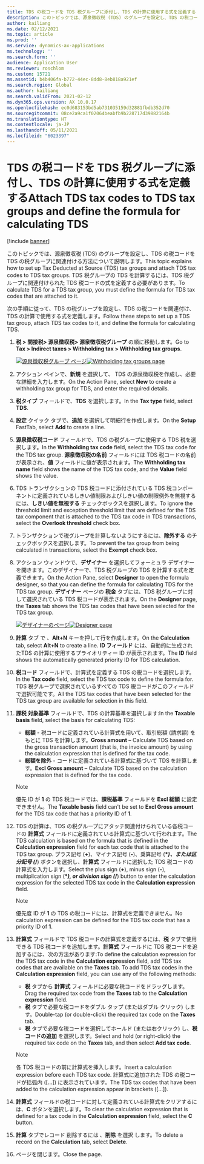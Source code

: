 ```yaml
---
title: TDS の税コードを TDS 税グループに添付し、TDS の計算に使用する式を定義する
description: このトピックでは、源泉徴収税 (TDS) のグループを設定し、TDS の税コードを TDS の税グループに関連付ける方法について説明します。 TDS 税グループの TDS を計算するには、TDS 税グループに関連付けられた TDS 税コードの式を定義する必要があります。
author: kailiang
ms.date: 02/12/2021
ms.topic: article
ms.prod: ''
ms.service: dynamics-ax-applications
ms.technology: ''
ms.search.form: ''
audience: Application User
ms.reviewer: roschlom
ms.custom: 15721
ms.assetid: b4b406fa-b772-44ec-8dd8-8eb818a921ef
ms.search.region: Global
ms.author: kailiang
ms.search.validFrom: 2021-02-12
ms.dyn365.ops.version: AX 10.0.17
ms.openlocfilehash: ec0d683153bd5ab731035159d32881fbdb352d70
ms.sourcegitcommit: 08ce2a9ca1f02064beabfb9b228717d39882164b
ms.translationtype: HT
ms.contentlocale: ja-JP
ms.lasthandoff: 05/11/2021
ms.locfileid: "6023397"
---
```

# <a name="attach-tds-tax-codes-to-tds-tax-groups-and-define-the-formula-for-calculating-tds"></a><span data-ttu-id="e3751-104">TDS の税コードを TDS 税グループに添付し、TDS の計算に使用する式を定義する</span><span class="sxs-lookup"><span data-stu-id="e3751-104">Attach TDS tax codes to TDS tax groups and define the formula for calculating TDS</span></span>

[!include [banner](../includes/banner.md)]

<span data-ttu-id="e3751-105">このトピックでは、源泉徴収税 (TDS) のグループを設定し、TDS の税コードを TDS の税グループに関連付ける方法について説明します。</span><span class="sxs-lookup"><span data-stu-id="e3751-105">This topic explains how to set up Tax Deducted at Source (TDS) tax groups and attach TDS tax codes to TDS tax groups.</span></span> <span data-ttu-id="e3751-106">TDS 税グループの TDS を計算するには、TDS 税グループに関連付けられた TDS 税コードの式を定義する必要があります。</span><span class="sxs-lookup"><span data-stu-id="e3751-106">To calculate TDS for a TDS tax group, you must define the formula for TDS tax codes that are attached to it.</span></span>

<span data-ttu-id="e3751-107">次の手順に従って、TDS の税グループを設定し、TDS の税コードを関連付け、TDS の計算で使用する式を定義します。</span><span class="sxs-lookup"><span data-stu-id="e3751-107">Follow these steps to set up a TDS tax group, attach TDS tax codes to it, and define the formula for calculating TDS.</span></span>

1. <span data-ttu-id="e3751-108">**税 \> 間接税\> 源泉徴収税\> 源泉徴収税グループ** の順に移動します。</span><span class="sxs-lookup"><span data-stu-id="e3751-108">Go to **Tax \> Indirect taxes \> Withholding tax \> Withholding tax groups**.</span></span>

    <span data-ttu-id="e3751-109">[![源泉徴収税グループ ページ](./media/apac-ind-TDS-29.png)](./media/apac-ind-TDS-29.png)</span><span class="sxs-lookup"><span data-stu-id="e3751-109">[![Withholding tax groups page](./media/apac-ind-TDS-29.png)](./media/apac-ind-TDS-29.png)</span></span>

2. <span data-ttu-id="e3751-110">アクション ペインで、**新規** を選択して、 TDS の源泉徴収税を作成し、必要な詳細を入力します。</span><span class="sxs-lookup"><span data-stu-id="e3751-110">On the Action Pane, select **New** to create a withholding tax group for TDS, and enter the required details.</span></span>
3. <span data-ttu-id="e3751-111">**税タイプ** フィールドで、**TDS** を選択します。</span><span class="sxs-lookup"><span data-stu-id="e3751-111">In the **Tax type** field, select **TDS**.</span></span>
4. <span data-ttu-id="e3751-112">**設定** クイック タブで、**追加** を選択して明細行を作成します。</span><span class="sxs-lookup"><span data-stu-id="e3751-112">On the **Setup** FastTab, select **Add** to create a line.</span></span>
5. <span data-ttu-id="e3751-113">**源泉徴収税コード** フィールドで、TDS の税グループに使用する TDS 税を選択します。</span><span class="sxs-lookup"><span data-stu-id="e3751-113">In the **Withholding tax code** field, select the TDS tax code for the TDS tax group.</span></span> <span data-ttu-id="e3751-114">**源泉徴収税の名前** フィールドには TDS 税コードの名前が表示され、**値** フィールドに値が表示されます。</span><span class="sxs-lookup"><span data-stu-id="e3751-114">The **Withholding tax name** field shows the name of the TDS tax code, and the **Value** field shows the value.</span></span>
6. <span data-ttu-id="e3751-115">TDS トランザクションの TDS 税コードに添付されている TDS 税コンポーネントに定義されているしきい値制限およびしきい値の制限例外を無視するには、**しきい値を無視する** チェックボックスを選択します。</span><span class="sxs-lookup"><span data-stu-id="e3751-115">To ignore the threshold limit and exception threshold limit that are defined for the TDS tax component that is attached to the TDS tax code in TDS transactions, select the **Overlook threshold** check box.</span></span>
7. <span data-ttu-id="e3751-116">トランザクションで税グループを計算しないようにするには、**除外する** のチェックボックスを選択します。</span><span class="sxs-lookup"><span data-stu-id="e3751-116">To prevent the tax group from being calculated in transactions, select the **Exempt** check box.</span></span>
8. <span data-ttu-id="e3751-117">アクション ウィンドウで、**デザイナー** を選択してフォーミュラ デザイナーを開きます。このデザイナーで、TDS 税グループの TDS を計算する式を定義できます。</span><span class="sxs-lookup"><span data-stu-id="e3751-117">On the Action Pane, select **Designer** to open the formula designer, so that you can define the formula for calculating TDS for the TDS tax group.</span></span> <span data-ttu-id="e3751-118">**デザイナー** ページの **税金** タブには、TDS 税グループに対して選択されている TDS 税コードが表示されます。</span><span class="sxs-lookup"><span data-stu-id="e3751-118">On the **Designer** page, the **Taxes** tab shows the TDS tax codes that have been selected for the TDS tax group.</span></span>

    <span data-ttu-id="e3751-119">[![デザイナーのページ](./media/apac-ind-TDS-30.png)](./media/apac-ind-TDS-30.png)</span><span class="sxs-lookup"><span data-stu-id="e3751-119">[![Designer page](./media/apac-ind-TDS-30.png)](./media/apac-ind-TDS-30.png)</span></span>

9. <span data-ttu-id="e3751-120">**計算** タブ で 、**Alt+N** キーを押して行を作成します。</span><span class="sxs-lookup"><span data-stu-id="e3751-120">On the **Calculation** tab, select **Alt+N** to create a line.</span></span> <span data-ttu-id="e3751-121">**ID フィールド** には、自動的に生成されたTDS の計算に使用するプライオリティー ID が表示されます。</span><span class="sxs-lookup"><span data-stu-id="e3751-121">The **ID** field shows the automatically generated priority ID for TDS calculation.</span></span>
10. <span data-ttu-id="e3751-122">**税コード** フィールドで、計算式を定義する TDS の税コードを選択します。</span><span class="sxs-lookup"><span data-stu-id="e3751-122">In the **Tax code** field, select the TDS tax code to define the formula for.</span></span> <span data-ttu-id="e3751-123">TDS 税グループで選択されているすべての TDS 税コードがこのフィールドで選択可能です。</span><span class="sxs-lookup"><span data-stu-id="e3751-123">All the TDS tax codes that have been selected for the TDS tax group are available for selection in this field.</span></span>
11. <span data-ttu-id="e3751-124">**課税 対象基準** フィールドで、TDS の計算基準を選択します:</span><span class="sxs-lookup"><span data-stu-id="e3751-124">In the **Taxable basis** field, select the basis for calculating TDS:</span></span>

    - <span data-ttu-id="e3751-125">**総額** - 税コードに定義されている計算式を用いて、取引総額 (請求額) をもとに TDS を計算します。</span><span class="sxs-lookup"><span data-stu-id="e3751-125">**Gross amount** – Calculate TDS based on the gross transaction amount (that is, the invoice amount) by using the calculation expression that is defined for the tax code.</span></span>
    - <span data-ttu-id="e3751-126">**総額を除外** - コードに定義されている計算式に基づいて TDS を計算します。</span><span class="sxs-lookup"><span data-stu-id="e3751-126">**Excl Gross amount** – Calculate TDS based on the calculation expression that is defined for the tax code.</span></span>

    > [!NOTE]
    > <span data-ttu-id="e3751-127">優先 ID が **1** の TDS 税コードでは、**課税基準** フィールドを **Excl 総額** に設定できません。</span><span class="sxs-lookup"><span data-stu-id="e3751-127">The **Taxable basis** field can't be set to **Excl Gross amount** for the TDS tax code that has a priority ID of **1**.</span></span>

12. <span data-ttu-id="e3751-128">TDS の計算は、TDS の税グループにアタッチ関連付けられている各税コードの **計算式** フィールドに定義されている計算式に基づいて行われます。</span><span class="sxs-lookup"><span data-stu-id="e3751-128">The TDS calculation is based on the formula that is defined in the **Calculation expression** field for each tax code that is attached to the TDS tax group.</span></span> <span data-ttu-id="e3751-129">プラス記号 (**+**)、マイナス記号 (**-**)、乗算記号 (**\**_)、または区分記号 (_*/**) ボタンを選択し、**計算式** フィールドに選択した TDS 税コードの計算式を入力します。</span><span class="sxs-lookup"><span data-stu-id="e3751-129">Select the plus sign (**+**), minus sign (**-**), multiplication sign (**\**_), or division sign (_*/**) button to enter the calculation expression for the selected TDS tax code in the **Calculation expression** field.</span></span>

    > [!NOTE]
    > <span data-ttu-id="e3751-130">優先度 ID が **1** の TDS の税コードには、計算式を定義できません。</span><span class="sxs-lookup"><span data-stu-id="e3751-130">No calculation expression can be defined for the TDS tax code that has a priority ID of **1**.</span></span>

13. <span data-ttu-id="e3751-131">**計算式** フィールドで TDS 税コードの計算式を定義するには、**税** タブで使用できる TDS 税コードを追加します。**計算式** フィールドに TDS 税コードを追加するには、次の方法があります:</span><span class="sxs-lookup"><span data-stu-id="e3751-131">To define the calculation expression for the TDS tax code in the **Calculation expression** field, add TDS tax codes that are available on the **Taxes** tab. To add TDS tax codes in the **Calculation expression** field, you can use any of the following methods:</span></span>

    - <span data-ttu-id="e3751-132">**税** タブから **計算式** フィールドに必要な税コードをドラッグします。</span><span class="sxs-lookup"><span data-stu-id="e3751-132">Drag the required tax code from the **Taxes** tab to the **Calculation expression** field.</span></span>
    - <span data-ttu-id="e3751-133">**税** タブで必要な税コードをダブル タップ (またはダブル クリック) します。</span><span class="sxs-lookup"><span data-stu-id="e3751-133">Double-tap (or double-click) the required tax code on the **Taxes** tab.</span></span>
    - <span data-ttu-id="e3751-134">**税** タブで必要な税コードを選択してホールド (または右クリック) し、**税コードの追加** を選択します。</span><span class="sxs-lookup"><span data-stu-id="e3751-134">Select and hold (or right-click) the required tax code on the **Taxes** tab, and then select **Add tax code**.</span></span>

    > [!NOTE]
    > <span data-ttu-id="e3751-135">各 TDS 税コードの前に計算式を挿入します。</span><span class="sxs-lookup"><span data-stu-id="e3751-135">Insert a calculation expression before each TDS tax code.</span></span> <span data-ttu-id="e3751-136">計算式に追加された TDS の税コードが括弧内 (\[...\]) に表示されています。</span><span class="sxs-lookup"><span data-stu-id="e3751-136">The TDS tax codes that have been added to the calculation expression appear in brackets (\[...\]).</span></span>

14. <span data-ttu-id="e3751-137">**計算式** フィールドの税コードに対して定義されている計算式をクリアするには、**C** ボタンを選択します。</span><span class="sxs-lookup"><span data-stu-id="e3751-137">To clear the calculation expression that is defined for a tax code in the **Calculation expression** field, select the **C** button.</span></span>
15. <span data-ttu-id="e3751-138">**計算** タブでレコード 削除するには 、**削除** を選択 します。</span><span class="sxs-lookup"><span data-stu-id="e3751-138">To delete a record on the **Calculation** tab, select **Delete**.</span></span>
16. <span data-ttu-id="e3751-139">ページを閉じます。</span><span class="sxs-lookup"><span data-stu-id="e3751-139">Close the page.</span></span>
